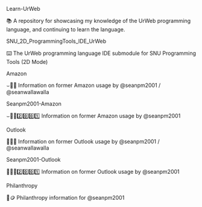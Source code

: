 
Learn-UrWeb

📚️ A repository for showcasing my knowledge of the UrWeb programming language, and continuing to learn the language. 

SNU_2D_ProgrammingTools_IDE_UrWeb

⌨️ The UrWeb programming language IDE submodule for SNU Programming Tools (2D Mode)

Amazon

⌣🛒️🌐️ Information on former Amazon usage by @seanpm2001 / @seanwallawalla

Seanpm2001-Amazon

⌣🛒️🌐️2️⃣️0️⃣️0️⃣️1️⃣️ Information on former Amazon usage by @seanpm2001

Outlook

📧️📩️🌐️ Information on former Outlook usage by @seanpm2001 / @seanwallawalla

Seanpm2001-Outlook

📧️📩️🌐️2️⃣️0️⃣️0️⃣️1️⃣️ Information on former Outlook usage by @seanpm2001

Philanthropy

👜️🪙️ Philanthropy information for @seanpm2001

